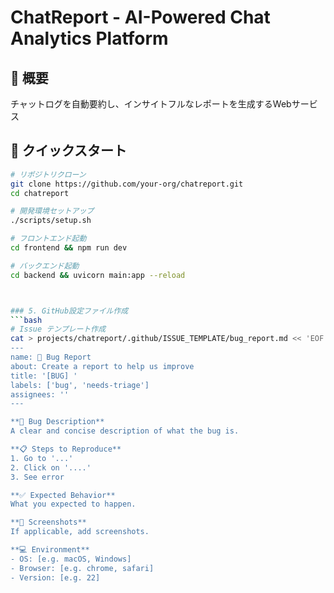 # ChatReport - AI-Powered Chat Analytics Platform

## 🎯 概要
チャットログを自動要約し、インサイトフルなレポートを生成するWebサービス

## 🚀 クイックスタート
```bash
# リポジトリクローン
git clone https://github.com/your-org/chatreport.git
cd chatreport

# 開発環境セットアップ
./scripts/setup.sh

# フロントエンド起動
cd frontend && npm run dev

# バックエンド起動
cd backend && uvicorn main:app --reload



### 5. GitHub設定ファイル作成
```bash
# Issue テンプレート作成
cat > projects/chatreport/.github/ISSUE_TEMPLATE/bug_report.md << 'EOF'
---
name: 🐛 Bug Report
about: Create a report to help us improve
title: '[BUG] '
labels: ['bug', 'needs-triage']
assignees: ''
---

**🐛 Bug Description**
A clear and concise description of what the bug is.

**📋 Steps to Reproduce**
1. Go to '...'
2. Click on '....'
3. See error

**✅ Expected Behavior**
What you expected to happen.

**📸 Screenshots**
If applicable, add screenshots.

**💻 Environment**
- OS: [e.g. macOS, Windows]
- Browser: [e.g. chrome, safari]
- Version: [e.g. 22]
